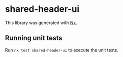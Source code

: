 # shared-header-ui

This library was generated with [Nx](https://nx.dev).

## Running unit tests

Run `nx test shared-header-ui` to execute the unit tests.
